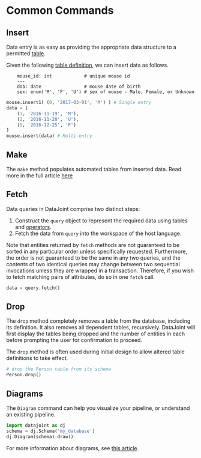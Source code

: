 # Common Commands

## Insert

Data entry is as easy as providing the appropriate data structure to a permitted
[table](../reproduce/table-tiers.md).

Given the following [table definition](../getting-started/table-definitions.md), we can
insert data as follows.

```text      
    mouse_id: int            # unique mouse id
    ---
    dob: date                # mouse date of birth
    sex: enum('M', 'F', 'U') # sex of mouse - Male, Female, or Unknown
``` 

```python
mouse.insert1( (0, '2017-03-01', 'M') ) # Single entry
data = [
    (1, '2016-11-19', 'M'),
    (2, '2016-11-20', 'U'),
    (5, '2016-12-25', 'F')
]
mouse.insert(data) # Multi-entry
```

## Make

The `make` method populates automated tables from inserted data. Read more in the
full article [here](../reproduce/make-method.md)

## Fetch

Data queries in DataJoint comprise two distinct steps:

1.  Construct the `query` object to represent the required data using
    tables and [operators](../query/operators).
2.  Fetch the data from `query` into the workspace of the host language.

Note that entities returned by `fetch` methods are not guaranteed to be sorted in any
particular order unless specifically requested. Furthermore, the order is not
guaranteed to be the same in any two queries, and the contents of two identical queries
may change between two sequential invocations unless they are wrapped in a transaction.
Therefore, if you wish to fetch matching pairs of attributes, do so in one `fetch`
call.

``` python
data = query.fetch()
```

## Drop

The `drop` method completely removes a table from the database, including its
definition. It also removes all dependent tables, recursively. DataJoint will first
display the tables being dropped and the number of entities in each before prompting
the user for confirmation to proceed.

The `drop` method is often used during initial design to allow altered
table definitions to take effect.

``` python
# drop the Person table from its schema
Person.drop()
```

## Diagrams

The `Diagram` command can help you visualize your pipeline, or understand
an existing pipeline. 

``` python
import datajoint as dj
schema = dj.Schema('my_database')
dj.Diagram(schema).draw()
```

For more information about diagrams, see [this article](../design/diagrams).
